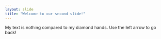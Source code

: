 ```yaml
---
layout: slide
title: "Welcome to our second slide!"
---
```

My text is nothing compared to my diamond hands.
Use the left arrow to go back!
